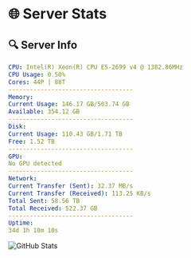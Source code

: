 # 🌐 Server Stats
## 🔍 Server Info
```yaml
CPU: Intel(R) Xeon(R) CPU E5-2699 v4 @ 1382.86MHz
CPU Usage: 0.50%
Cores: 44P | 88T
-----------------------------------
Memory:
Current Usage: 146.17 GB/503.74 GB
Available: 354.12 GB
-----------------------------------
Disk:
Current Usage: 110.43 GB/1.71 TB
Free: 1.52 TB
-----------------------------------
GPU:
No GPU detected
-----------------------------------
Network:
Current Transfer (Sent): 32.37 MB/s
Current Transfer (Received): 113.25 KB/s
Total Sent: 58.56 TB
Total Received: 522.37 GB
-----------------------------------
Uptime:
34d 1h 10m 10s
```
![GitHub Stats](https://img.shields.io/badge/Updated-2025-04-10_22:32:59-blue)